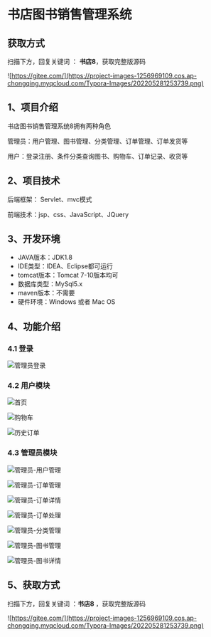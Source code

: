 # 书店图书销售管理系统

## 获取方式

扫描下方，回复关键词  ： **书店8**，获取完整版源码

![https://gitee.com/](https://project-images-1256969109.cos.ap-chongqing.myqcloud.com/Typora-Images/202205281253739.png)

## 1、项目介绍

书店图书销售管理系统8拥有两种角色

管理员：用户管理、图书管理、分类管理、订单管理、订单发货等

用户：登录注册、条件分类查询图书、购物车、订单记录、收货等


## 2、项目技术

后端框架： Servlet、mvc模式

前端技术：jsp、css、JavaScript、JQuery

## 3、开发环境

- JAVA版本：JDK1.8
- IDE类型：IDEA、Eclipse都可运行
- tomcat版本：Tomcat 7-10版本均可
- 数据库类型：MySql5.x
- maven版本：不需要
- 硬件环境：Windows 或者 Mac OS


## 4、功能介绍

### 4.1 登录

![管理员登录](https://project-images-1256969109.cos.ap-chongqing.myqcloud.com/Typora-Images/202208141453174.jpg)

### 4.2 用户模块

![首页](https://project-images-1256969109.cos.ap-chongqing.myqcloud.com/Typora-Images/202208141453178.jpg)

![购物车](https://project-images-1256969109.cos.ap-chongqing.myqcloud.com/Typora-Images/202208141453607.jpg)

![历史订单](https://project-images-1256969109.cos.ap-chongqing.myqcloud.com/Typora-Images/202208141454993.jpg)

### 4.3 管理员模块

![管理员-用户管理](https://project-images-1256969109.cos.ap-chongqing.myqcloud.com/Typora-Images/202208141454139.jpg)

![管理员-订单管理](https://project-images-1256969109.cos.ap-chongqing.myqcloud.com/Typora-Images/202208141454286.jpg)

![管理员-订单详情](https://project-images-1256969109.cos.ap-chongqing.myqcloud.com/Typora-Images/202208141454302.jpg)

![管理员-订单处理](https://project-images-1256969109.cos.ap-chongqing.myqcloud.com/Typora-Images/202208141454281.jpg)

![管理员-分类管理](https://project-images-1256969109.cos.ap-chongqing.myqcloud.com/Typora-Images/202208141454538.jpg)

![管理员-图书管理](https://project-images-1256969109.cos.ap-chongqing.myqcloud.com/Typora-Images/202208141454809.jpg)

![管理员-图书详情](https://project-images-1256969109.cos.ap-chongqing.myqcloud.com/Typora-Images/202208141454329.jpg)

## 5、获取方式

扫描下方，回复关键词  ：**书店8** ，获取完整版源码



![https://gitee.com/](https://project-images-1256969109.cos.ap-chongqing.myqcloud.com/Typora-Images/202205281253739.png)

